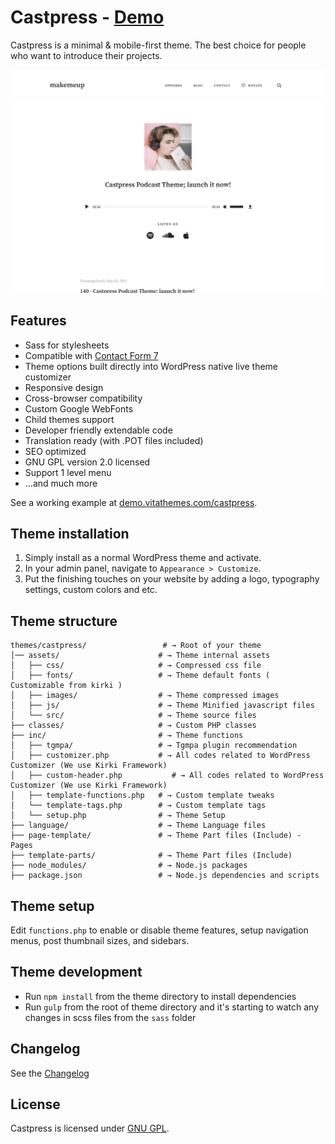 # Castpress - [Demo](https://demo.vitathemes.com/castpress/)

Castpress is a minimal & mobile-first theme. The best choice for people who want to introduce their projects.

![Home Page](screenshot.png)

## Features

- Sass for stylesheets
- Compatible with [Contact Form 7](https://wordpress.org/plugins/contact-form-7/)
- Theme options built directly into WordPress native live theme customizer
- Responsive design
- Cross-browser compatibility
- Custom Google WebFonts
- Child themes support
- Developer friendly extendable code
- Translation ready (with .POT files included)
- SEO optimized
- GNU GPL version 2.0 licensed
- Support 1 level menu
- …and much more

See a working example at [demo.vitathemes.com/castpress](https://demo.vitathemes.com/castpress/).

## Theme installation

1. Simply install as a normal WordPress theme and activate.
2. In your admin panel, navigate to `Appearance > Customize`.
3. Put the finishing touches on your website by adding a logo, typography settings, custom colors and etc.

## Theme structure

```shell
themes/castpress/                 # → Root of your theme
│── assets/                      # → Theme internal assets
│   ├── css/                     # → Compressed css file
│   ├── fonts/                   # → Theme default fonts ( Customizable from kirki )
│   ├── images/                  # → Theme compressed images
│   ├── js/                      # → Theme Minified javascript files
│   └── src/                     # → Theme source files
├── classes/                     # → Custom PHP classes
├── inc/                         # → Theme functions
│   ├── tgmpa/                   # → Tgmpa plugin recommendation
│   ├── customizer.php           # → All codes related to WordPress Customizer (We use Kirki Framework)
│   ├── custom-header.php           # → All codes related to WordPress Customizer (We use Kirki Framework)
│   ├── template-functions.php   # → Custom template tweaks
│   └── template-tags.php        # → Custom template tags
│   └── setup.php                # → Theme Setup
├── language/                    # → Theme Language files
├── page-template/               # → Theme Part files (Include) - Pages
├── template-parts/              # → Theme Part files (Include)
├── node_modules/                # → Node.js packages
├── package.json                 # → Node.js dependencies and scripts
```

## Theme setup

Edit `functions.php` to enable or disable theme features, setup navigation menus, post thumbnail sizes, and sidebars.

## Theme development

- Run `npm install` from the theme directory to install dependencies
- Run `gulp` from the root of theme directory and it's starting to watch any changes in scss files from the `sass` folder

## Changelog

See the [Changelog](CHANGELOG.md)

## License

Castpress is licensed under [GNU GPL](LICENSE).
